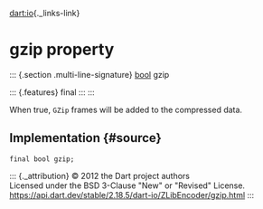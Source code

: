 [dart:io](../../dart-io/dart-io-library){._links-link}

gzip property
=============

::: {.section .multi-line-signature}
[bool](../../dart-core/bool-class) gzip

::: {.features}
final
:::
:::

When true, `GZip` frames will be added to the compressed data.

Implementation {#source}
--------------

``` {.language-dart data-language="dart"}
final bool gzip;
```

::: {._attribution}
© 2012 the Dart project authors\
Licensed under the BSD 3-Clause \"New\" or \"Revised\" License.\
<https://api.dart.dev/stable/2.18.5/dart-io/ZLibEncoder/gzip.html>
:::
